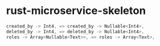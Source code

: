 # rust-microservice-skeleton

```rust
created_by -> Int4, => created_by -> Nullable<Int4>,
deleted_by -> Int4, => deleted_by -> Nullable<Int4>,
roles -> Array<Nullable<Text>>, => roles -> Array<Text>,

